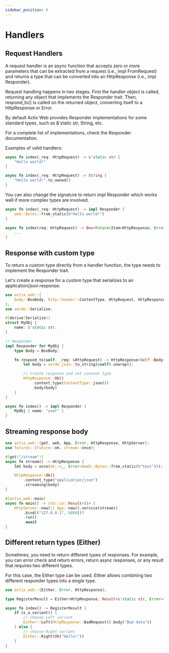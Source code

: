 ```yaml
---
sidebar_position: 6
---
```


# Handlers
## Request Handlers

A request handler is an async function that accepts zero or more parameters that can be extracted from a request (i.e., impl FromRequest) and returns a type that can be converted into an HttpResponse (i.e., impl Responder).

Request handling happens in two stages. First the handler object is called, returning any object that implements the Responder trait. Then, respond_to() is called on the returned object, converting itself to a HttpResponse or Error.

By default Actix Web provides Responder implementations for some standard types, such as &'static str, String, etc.

For a complete list of implementations, check the Responder documentation.

Examples of valid handlers:

```rust
async fn index(_req: HttpRequest) -> &'static str {
    "Hello world!"
}
```
```rust
async fn index(_req: HttpRequest) -> String {
    "Hello world!".to_owned()
}
```
You can also change the signature to return impl Responder which works well if more complex types are involved.

```rust
async fn index(_req: HttpRequest) -> impl Responder {
    web::Bytes::from_static(b"Hello world!")
}
```
```rust
async fn index(req: HttpRequest) -> Box<Future<Item=HttpResponse, Error=Error>> {
    ...
}
```

## Response with custom type

To return a custom type directly from a handler function, the type needs to implement the Responder trait.

Let's create a response for a custom type that serializes to an application/json response:

```rust
use actix_web::{
    body::BoxBody, http::header::ContentType, HttpRequest, HttpResponse, Responder,
};
use serde::Serialize;

#[derive(Serialize)]
struct MyObj {
    name: &'static str,
}

// Responder
impl Responder for MyObj {
    type Body = BoxBody;

    fn respond_to(self, _req: &HttpRequest) -> HttpResponse<Self::Body> {
        let body = serde_json::to_string(&self).unwrap();

        // Create response and set content type
        HttpResponse::Ok()
            .content_type(ContentType::json())
            .body(body)
    }
}

async fn index() -> impl Responder {
    MyObj { name: "user" }
}
```

## Streaming response body

<!-- Response body can be generated asynchronously. In this case, body must implement the stream trait Stream<Item = Result<Bytes, Error>>, i.e.: -->

```rust
use actix_web::{get, web, App, Error, HttpResponse, HttpServer};
use futures::{future::ok, stream::once};

#[get("/stream")]
async fn stream() -> HttpResponse {
    let body = once(ok::<_, Error>(web::Bytes::from_static(b"test")));

    HttpResponse::Ok()
        .content_type("application/json")
        .streaming(body)
}

#[actix_web::main]
async fn main() -> std::io::Result<()> {
    HttpServer::new(|| App::new().service(stream))
        .bind(("127.0.0.1", 8080))?
        .run()
        .await
}
```

## Different return types (Either)

Sometimes, you need to return different types of responses. For example, you can error check and return errors, return async responses, or any result that requires two different types.

For this case, the Either type can be used. Either allows combining two different responder types into a single type.

```rust
use actix_web::{Either, Error, HttpResponse};

type RegisterResult = Either<HttpResponse, Result<&'static str, Error>>;

async fn index() -> RegisterResult {
    if is_a_variant() {
        // choose Left variant
        Either::Left(HttpResponse::BadRequest().body("Bad data"))
    } else {
        // choose Right variant
        Either::Right(Ok("Hello!"))
    }
}
``` 